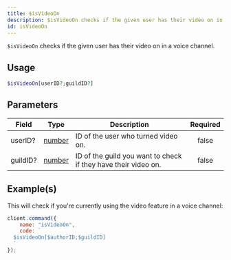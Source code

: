 ```yaml
---
title: $isVideoOn
description: $isVideoOn checks if the given user has their video on in a voice channel.
id: isVideoOn
---
```


`$isVideoOn` checks if the given user has their video on in a voice channel.

## Usage

```php
$isVideoOn[userID?;guildID?]
```

## Parameters

| Field    | Type                                                                                              | Description                                                    | Required |
| -------- | ------------------------------------------------------------------------------------------------- | -------------------------------------------------------------- | :------: |
| userID?  | [number](https://developer.mozilla.org/en-US/docs/Web/JavaScript/Reference/Global_Objects/Number) | ID of the user who turned video on.                            |  false   |
| guildID? | [number](https://developer.mozilla.org/en-US/docs/Web/JavaScript/Reference/Global_Objects/Number) | ID of the guild you want to check if they have their video on. |  false   |

## Example(s)

This will check if you're currently using the video feature in a voice channel:

```javascript
client.command({
    name: "isVideoOn",
    code: `
  $isVideoOn[$authorID;$guildID]
  `
});
```
